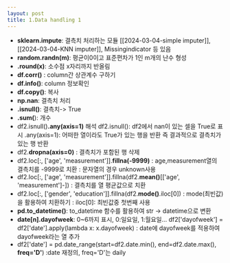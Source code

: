 ```yaml
---
layout: post
title: 1.Data handling 1
---
```


- **sklearn.impute**: 결측치 처리하는 모듈
     [[2024-03-04-simple imputer]], [[2024-03-04-KNN imputer]], Missingindicator 등 있음
- **random.randn(m)**: 평균이0이고 표준편차가 1인 m개의 난수 형성
- **.round(x)**: 소수점 x자리까지 반올림
- **df.corr()** : column간 상관계수 구하기
- **df.info()**: column 정보확인
- **df.copy()**: 복사
- **np.nan**: 결측치 처리
- **.isnull()**: 결측치-> True
- **.sum(**): 개수
- df2.isnull()**.any(axis=1)** 해석
	 df2.isnull(): df2에서 nan이 있는 셀을 True로 표시
	 .any(axis=1): 어떠한 열이라도 True가 있는 행을 반환
	 즉 결과적으로 결측치가 있는 행 반환
- df2.**dropna(axis=0)** : 결측치가 포함된 행 삭제
- df2.loc[:, ['age', 'measurement']].**fillna(-9999)**
    : age,measurement열의 결측치를 -9999로 치환
    : 문자열의 경우 unknown사용
- df2.loc[:, ['age', 'measurement']].fillna(df2.**mean()**[['age', 'measurement']-])
	 : 결측치를 열 평균값으로 치환
- df2.loc[:, ['gender', 'education']].fillna(df2.**mode()**.iloc[0])
	: mode(최빈값)을 활용하여 치환하기
	: iloc[0]: 최빈값중 첫번째 사용
- **pd.to_datetime()**: to_datetime 함수를 활용하여 str -> datetime으로 변환
- **date[n].dayofweek**: 0~6까지 표시, 0:일요일, 1:월요일...
	df2['dayofweek'] = df2['date'].apply(lambda x: x.dayofweek)
	: date에 dayofweek를 적용하여 dayofweek라는 열 추가
- df2['date'] = pd.date_range(start=df2.date.min(), end=df2.date.max(), **freq='D'**)
	:date 재정의, freq='D'는 daily